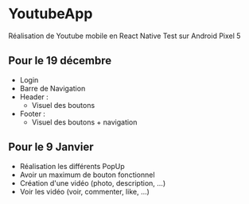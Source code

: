 # YoutubeApp
Réalisation de Youtube mobile en React Native
Test sur Android Pixel 5

## Pour le 19 décembre
  - Login
  - Barre de Navigation
  - Header : 
    - Visuel des boutons
  - Footer : 
    - Visuel des boutons + navigation
    
## Pour le 9 Janvier
  - Réalisation les différents PopUp
  - Avoir un maximum de bouton fonctionnel
  - Création d'une vidéo (photo, description, ...)
  - Voir les vidéo (voir, commenter, like, ...)
